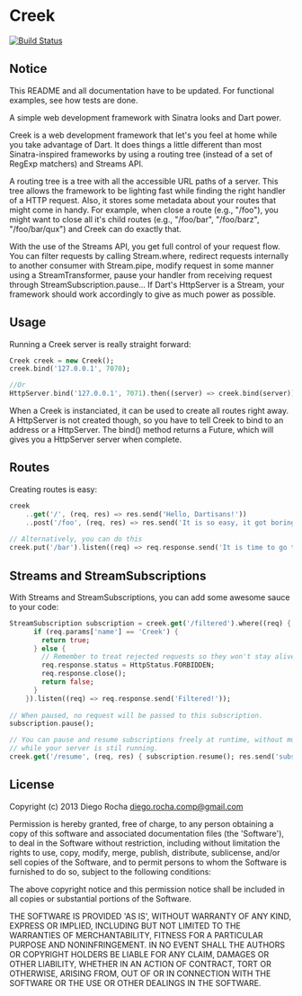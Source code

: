 Creek
=====
[![Build Status](https://drone.io/github.com/Dreckr/Creek/status.png)](https://drone.io/github.com/Dreckr/Creek/latest)

Notice
------
This README and all documentation have to be updated. For functional examples, see how tests are done.

A simple web development framework with Sinatra looks and Dart power.

Creek is a web development framework that let's you feel at home while you take advantage of Dart. It does
things a little different than most Sinatra-inspired frameworks by using a routing tree (instead of a set of RegExp
matchers) and Streams API.

A routing tree is a tree with all the accessible URL paths of a server. This tree allows the framework to be lighting 
fast while finding the right handler of a HTTP request. Also, it stores some metadata about your routes that might
come in handy. For example, when close a route (e.g., "/foo"), you might want to close all it's child routes (e.g., 
"/foo/bar", "/foo/barz", "/foo/bar/qux") and Creek can do exactly that.

With the use of the Streams API, you get full control of your request flow. You can filter requests by calling 
Stream.where, redirect requests internally to another consumer with Stream.pipe, modify request in some manner using
a StreamTransformer, pause your handler from receiving request through StreamSubscription.pause... If Dart's HttpServer 
is a Stream, your framework should work accordingly to give as much power as possible.

Usage
-----
Running a Creek server is really straight forward:

```dart
Creek creek = new Creek();
creek.bind('127.0.0.1', 7070);

//Or
HttpServer.bind('127.0.0.1', 7071).then((server) => creek.bind(server));
```

When a Creek is instanciated, it can be used to create all routes right away. A HttpServer is not created though, 
so you have to tell Creek to bind to an address or a HttpServer. The bind() method returns a Future, which will gives
you a HttpServer server when complete.

Routes
------
Creating routes is easy:
```dart
creek
	..get('/', (req, res) => res.send('Hello, Dartisans!'))
	..post('/foo', (req, res) => res.send('It is so easy, it got boring already... or maybe not!'));
	
// Alternatively, you can do this
creek.put('/bar').listen((req) => req.response.send('It is time to go to the bar'));
```

Streams and StreamSubscriptions
------------------------------------------
With Streams and StreamSubscriptions, you can add some awesome sauce to your code:
```dart
StreamSubscription subscription = creek.get('/filtered').where((req) {
      if (req.params['name'] == 'Creek') {
        return true;
      } else {
      	// Remember to treat rejected requests so they won't stay alive waiting for a response... forever...
        req.response.status = HttpStatus.FORBIDDEN;
        req.response.close();
        return false;
      }
    }).listen((req) => req.response.send('Filtered!'));
    
// When paused, no request will be passed to this subscription.
subscription.pause();

// You can pause and resume subscriptions freely at runtime, without much trouble. This way, you can control your routes
// while your server is stil running. 
creek.get('/resume', (req, res) { subscription.resume(); res.send('subscription resumed!'); });
```

License
-------

Copyright (c) 2013 Diego Rocha <diego.rocha.comp@gmail.com>

Permission is hereby granted, free of charge, to any person obtaining
a copy of this software and associated documentation files (the
'Software'), to deal in the Software without restriction, including
without limitation the rights to use, copy, modify, merge, publish,
distribute, sublicense, and/or sell copies of the Software, and to
permit persons to whom the Software is furnished to do so, subject to
the following conditions:

The above copyright notice and this permission notice shall be
included in all copies or substantial portions of the Software.

THE SOFTWARE IS PROVIDED 'AS IS', WITHOUT WARRANTY OF ANY KIND,
EXPRESS OR IMPLIED, INCLUDING BUT NOT LIMITED TO THE WARRANTIES OF
MERCHANTABILITY, FITNESS FOR A PARTICULAR PURPOSE AND NONINFRINGEMENT.
IN NO EVENT SHALL THE AUTHORS OR COPYRIGHT HOLDERS BE LIABLE FOR ANY
CLAIM, DAMAGES OR OTHER LIABILITY, WHETHER IN AN ACTION OF CONTRACT,
TORT OR OTHERWISE, ARISING FROM, OUT OF OR IN CONNECTION WITH THE
SOFTWARE OR THE USE OR OTHER DEALINGS IN THE SOFTWARE.

